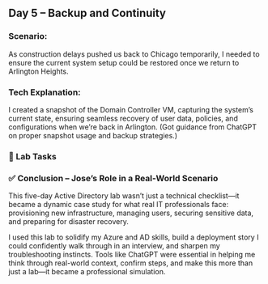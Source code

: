 ## Day 5 – Backup and Continuity

### Scenario:
As construction delays pushed us back to Chicago temporarily, I needed to ensure the current system setup could be restored once we return to Arlington Heights.

### Tech Explanation:
I created a snapshot of the Domain Controller VM, capturing the system’s current state, ensuring seamless recovery of user data, policies, and configurations when we’re back in Arlington. (Got guidance from ChatGPT on proper snapshot usage and backup strategies.)

### 🧪 Lab Tasks

### ✅ Conclusion – Jose’s Role in a Real-World Scenario
This five-day Active Directory lab wasn’t just a technical checklist—it became a dynamic case study for what real IT professionals face: provisioning new infrastructure, managing users, securing sensitive data, and preparing for disaster recovery.

I used this lab to solidify my Azure and AD skills, build a deployment story I could confidently walk through in an interview, and sharpen my troubleshooting instincts. Tools like ChatGPT were essential in helping me think through real-world context, confirm steps, and make this more than just a lab—it became a professional simulation.
